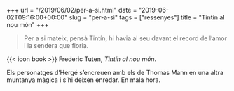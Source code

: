 +++
url = "/2019/06/02/per-a-si.html"
date = "2019-06-02T09:16:00+00:00"
slug = "per-a-si"
tags = ["ressenyes"]
title = "Tintín al nou món"
+++

> Per a si mateix, pensà Tintín, hi havia al seu davant el record de l’amor i la sendera que floria.

{{< icon book >}} Frederic Tuten, *Tintín al nou món*.

Els personatges d’Hergé s’encreuen amb els de Thomas Mann en una altra muntanya màgica i s’hi deixen enredar. En mala hora.
